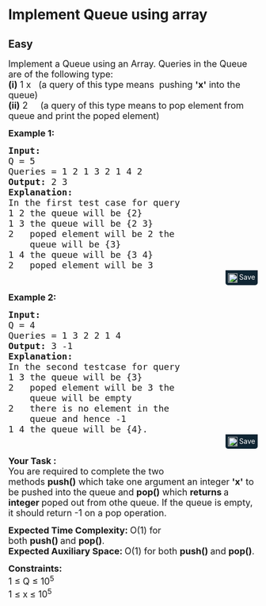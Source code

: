 # Implement Queue using array
## Easy
<div class="problem-statement">
                <p></p><p><span style="font-size:18px">Implement a Queue using an Array. Queries in the Queue are of the following type:<br>
<strong>(i)</strong>&nbsp;1 x&nbsp; &nbsp;(a query of this type means&nbsp;&nbsp;pushing&nbsp;<strong>'x'</strong>&nbsp;into the queue)<br>
<strong>(ii)</strong>&nbsp;2 &nbsp; &nbsp; (a query of this type means to pop&nbsp;element from queue and print the poped element)</span></p>

<p><span style="font-size:18px"><strong>Example 1:</strong></span></p>

<pre style="margin-bottom: 0px;"><span style="font-size:18px"><strong>Input:
</strong>Q = 5
Queries = 1 2 1 3 2 1 4 2
<strong>Output: </strong>2&nbsp;3<strong>
Explanation:
</strong>In the first test case for query&nbsp;
1 2 the queue will be {2}
1 3 the queue will be {2 3}
2 &nbsp; poped element will be 2 the 
    queue will be {3}
1 4 the queue will be {3 4}
2 &nbsp; poped element will be 3&nbsp;</span>
</pre><div class="saveCodeBtnTag" style="text-align:right; margin-bottom:10px;"><span class="saveCodeBtnSpan saveCodeBtnTag" style="background: rgb(15, 37, 51); padding: 5px; border-radius: 0px 0px 5px 5px; display: inline-block;" onmouseover="this.style=`background:#797979;;padding: 5px; border-radius: 0 0 5px 5px;  display: inline-block;`" ;="" onmouseout="this.style=`background:#0f2533; padding: 5px; border-radius: 0 0 5px 5px;  display: inline-block;`;"><a src="?&amp;url=https://practice.geeksforgeeks.org/problems/implement-queue-using-array/1&amp;title=Implement%20Queue%20using%20array%20%7C%20Practice%20%7C%20GeeksforGeeks&amp;hashtags=&amp;code=Input%3A%0AQ%20%3D%205%0AQueries%20%3D%201%202%201%203%202%201%204%202%0AOutput%3A%202%C2%A03%0AExplanation%3A%0AIn%20the%20first%20test%20case%20for%20query%C2%A0%0A1%202%20the%20queue%20will%20be%20%7B2%7D%0A1%203%20the%20queue%20will%20be%20%7B2%203%7D%0A2%20%C2%A0%20poped%20element%20will%20be%202%20the%20%0A%20%20%20%20queue%20will%20be%20%7B3%7D%0A1%204%20the%20queue%20will%20be%20%7B3%204%7D%0A2%20%C2%A0%20poped%20element%20will%20be%203%C2%A0%0A" class="saveCodeBtn saveCodeBtnTag" style="color: white; text-decoration: none; text-shadow: none; background-color: transparent;"><img src="chrome-extension://annlhfjgbkfmbbejkbdpgbmpbcjnehbb/images/saveicon.png" style="margin:0; display: inline-block; vertical-align: middle; height: 19px; width: 19px;background: #ffffff00; border: none;" class="saveCodeBtnTag"> Save</a><a></a></span></div>

<p><span style="font-size:18px"><strong>Example 2:</strong></span></p>

<pre style="margin-bottom: 0px;"><span style="font-size:18px"><strong>Input:
</strong>Q = 4
Queries = 1 3 2 2 1 4 &nbsp; 
<strong>Output: </strong>3 -1<strong>
Explanation:
</strong>In the second testcase for query&nbsp;
1 3 the queue will be {3}
2&nbsp; &nbsp;poped element will be 3 the
&nbsp;   queue will be empty
2&nbsp; &nbsp;there is no element in the
&nbsp;   queue and hence -1
1 4 the queue will be {4}.&nbsp;</span></pre><div class="saveCodeBtnTag" style="text-align:right; margin-bottom:10px;"><span class="saveCodeBtnSpan saveCodeBtnTag" style="background:#0f2533; padding: 5px; border-radius: 0 0 5px 5px;  display: inline-block;" onmouseover="this.style=`background:#797979;;padding: 5px; border-radius: 0 0 5px 5px;  display: inline-block;`" ;="" onmouseout="this.style=`background:#0f2533; padding: 5px; border-radius: 0 0 5px 5px;  display: inline-block;`;"><a src="?&amp;url=https://practice.geeksforgeeks.org/problems/implement-queue-using-array/1&amp;title=Implement%20Queue%20using%20array%20%7C%20Practice%20%7C%20GeeksforGeeks&amp;hashtags=&amp;code=Input%3A%0AQ%20%3D%204%0AQueries%20%3D%201%203%202%202%201%204%20%C2%A0%20%0AOutput%3A%203%20-1%0AExplanation%3A%0AIn%20the%20second%20testcase%20for%20query%C2%A0%0A1%203%20the%20queue%20will%20be%20%7B3%7D%0A2%C2%A0%20%C2%A0poped%20element%20will%20be%203%20the%0A%C2%A0%20%20%20queue%20will%20be%20empty%0A2%C2%A0%20%C2%A0there%20is%20no%20element%20in%20the%0A%C2%A0%20%20%20queue%20and%20hence%20-1%0A1%204%20the%20queue%20will%20be%20%7B4%7D.%C2%A0" class="saveCodeBtn saveCodeBtnTag" style="color: white; text-decoration: none; text-shadow: none; background-color: transparent;"><img src="chrome-extension://annlhfjgbkfmbbejkbdpgbmpbcjnehbb/images/saveicon.png" style="margin:0; display: inline-block; vertical-align: middle; height: 19px; width: 19px;background: #ffffff00; border: none;" class="saveCodeBtnTag"> Save</a><a></a></span></div>

<p><span style="font-size:18px"><strong>Your Task :</strong><br>
You are required to complete the two methods&nbsp;<strong>push()</strong>&nbsp;which take one argument an integer&nbsp;<strong>'x'</strong>&nbsp;to be pushed into the queue&nbsp;and&nbsp;<strong>pop()</strong>&nbsp;which <strong>returns </strong>a <strong>integer&nbsp;</strong>poped out from othe queue. If the queue is empty, it should return -1 on a pop operation.&nbsp;</span></p>

<p><span style="font-size:18px"><strong>Expected Time Complexity:&nbsp;</strong>O(1) for both&nbsp;<strong>push()&nbsp;</strong>and&nbsp;<strong>pop()</strong>.<br>
<strong>Expected Auxiliary Space:&nbsp;</strong>O(1) for both&nbsp;<strong>push()&nbsp;</strong>and&nbsp;<strong>pop()</strong>.</span></p>

<p><span style="font-size:18px"><strong>Constraints:</strong><br>
1 ≤ Q ≤ 10<sup>5</sup><br>
1 ≤ x<strong> </strong>≤ 10<sup>5</sup></span></p>
 <p></p>
            </div>